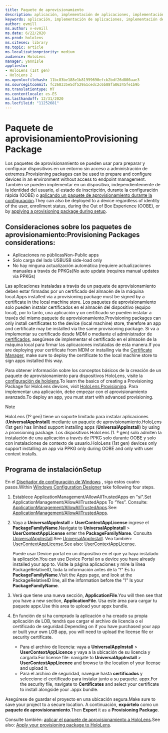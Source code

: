 ```yaml
---
title: Paquete de aprovisionamiento
description: aplicación, implementación de aplicaciones, implementación de aplicaciones empresariales, aprovisionamiento
keywords: aplicación, implementación de aplicaciones, implementación de aplicaciones empresariales, aprovisionamiento
author: evmill
ms.author: v-evmill
ms.date: 6/22/2020
ms.prod: hololens
ms.sitesec: library
ms.topic: article
ms.localizationpriority: medium
audience: HoloLens
manager: yannisle
appliesto:
- HoloLens (1st gen)
- HoloLens 2
ms.openlocfilehash: 11bc83be188e1b81959690efcb2bdf26d800aae3
ms.sourcegitcommit: fc268335e5df529a1cedc2c6b88fa86245fe1b9b
ms.translationtype: MT
ms.contentlocale: es-ES
ms.lasthandoff: 12/31/2020
ms.locfileid: "11252681"
---
```

# <span data-ttu-id="6ca01-104">Paquete de aprovisionamiento</span><span class="sxs-lookup"><span data-stu-id="6ca01-104">Provisioning Package</span></span>

<span data-ttu-id="6ca01-105">Los paquetes de aprovisionamiento se pueden usar para preparar y configurar dispositivos en un entorno sin acceso a administración de extremos.</span><span class="sxs-lookup"><span data-stu-id="6ca01-105">Provisioning packages can be used to prepare and configure devices in an environment without access to endpoint management.</span></span> <span data-ttu-id="6ca01-106">También se pueden implementar en un dispositivo, independientemente de la identidad del usuario, el estado de inscripción, durante la configuración rápida (OOBE) o [aplicando un paquete de aprovisionamiento durante la configuración](https://docs.microsoft.com/hololens/hololens-provisioning##apply-a-provisioning-package-to-hololens-during-setup).</span><span class="sxs-lookup"><span data-stu-id="6ca01-106">They can also be deployed to a device regardless of identity of the user, enrollment status, during the Out of Box Experience (OOBE), or by [applying a provisioning package during setup](https://docs.microsoft.com/hololens/hololens-provisioning##apply-a-provisioning-package-to-hololens-during-setup).</span></span>

## <span data-ttu-id="6ca01-107">Consideraciones sobre los paquetes de aprovisionamiento:</span><span class="sxs-lookup"><span data-stu-id="6ca01-107">Provisioning Packages considerations:</span></span>

* <span data-ttu-id="6ca01-108">Aplicaciones no públicas</span><span class="sxs-lookup"><span data-stu-id="6ca01-108">Non-Public apps</span></span>
* <span data-ttu-id="6ca01-109">Solo carga del lado USB</span><span class="sxs-lookup"><span data-stu-id="6ca01-109">USB side-load only</span></span>
* <span data-ttu-id="6ca01-110">No hay ninguna actualización automática (requiere actualizaciones manuales a través de PPKGs)</span><span class="sxs-lookup"><span data-stu-id="6ca01-110">No auto update (requires manual updates via PPKGs)</span></span>

<span data-ttu-id="6ca01-111">Las aplicaciones instaladas a través de un paquete de aprovisionamiento deben estar firmadas por un certificado del almacén de la máquina local.</span><span class="sxs-lookup"><span data-stu-id="6ca01-111">Apps installed via a provisioning package must be signed by a certificate in the local machine store.</span></span> <span data-ttu-id="6ca01-112">Los paquetes de aprovisionamiento solo pueden instalar certificados en el almacén del dispositivo (equipo local), por lo tanto, una aplicación y un certificado se pueden instalar a través del mismo paquete de aprovisionamiento.</span><span class="sxs-lookup"><span data-stu-id="6ca01-112">Provisioning packages can only install certificates to the device (local machine) store, therefore an app and certificate may be installed via the same provisioning package.</span></span> <span data-ttu-id="6ca01-113">Si va a implementar su certificado desde MDM o mediante el administrador de [certificados](certificate-manager.md), asegúrese de implementar el certificado en el almacén de la máquina local para firmar las aplicaciones instaladas de esta manera.</span><span class="sxs-lookup"><span data-stu-id="6ca01-113">If you are deploying your certificate from MDM or installing via the [Certificate Manager](certificate-manager.md), make sure to deploy the certificate to the local machine store to sign apps installed this way.</span></span>

<span data-ttu-id="6ca01-114">Para obtener información sobre los conceptos básicos de la creación de un paquete de aprovisionamiento para dispositivos HoloLens, visite la [configuración de hololens](https://docs.microsoft.com/hololens/hololens-provisioning).</span><span class="sxs-lookup"><span data-stu-id="6ca01-114">To learn the basics of creating a Provisioning Package for HoloLens devices, visit [HoloLens Provisioning](https://docs.microsoft.com/hololens/hololens-provisioning).</span></span> <span data-ttu-id="6ca01-115">Para implementar una aplicación, debe empezar con el aprovisionamiento avanzado.</span><span class="sxs-lookup"><span data-stu-id="6ca01-115">To deploy an app, you must start with advanced provisioning.</span></span>

> [!NOTE]
> <span data-ttu-id="6ca01-116">HoloLens (1º gen) tiene un soporte limitado para instalar aplicaciones (**UniversalAppInstall**) mediante un paquete de aprovisionamiento.</span><span class="sxs-lookup"><span data-stu-id="6ca01-116">HoloLens (1st gen) has limited support installing apps (**UniversalAppInstall**) by using a provisioning package.</span></span> <span data-ttu-id="6ca01-117">Los dispositivos HoloLens (1. ª gen) solo admiten la instalación de una aplicación a través de PPKG solo durante OOBE y solo con instalaciones de contexto de usuario.</span><span class="sxs-lookup"><span data-stu-id="6ca01-117">HoloLens (1st gen) devices only support installing an app via PPKG only during OOBE and only with user context installs.</span></span>

## <span data-ttu-id="6ca01-118">Programa de instalación</span><span class="sxs-lookup"><span data-stu-id="6ca01-118">Setup</span></span>

<span data-ttu-id="6ca01-119">En el [Diseñador de configuración de Windows](https://www.microsoft.com/store/productId/9NBLGGH4TX22) , siga estos cuatro pasos.</span><span class="sxs-lookup"><span data-stu-id="6ca01-119">Within [Windows Configuration Designer](https://www.microsoft.com/store/productId/9NBLGGH4TX22) take following four steps.</span></span>

1. <span data-ttu-id="6ca01-120">Establece ApplicationManagement/AllowAllTrustedApps en "sí".</span><span class="sxs-lookup"><span data-stu-id="6ca01-120">Set ApplicationManagement/AllowAllTrustedApps To “Yes”.</span></span> <span data-ttu-id="6ca01-121">Consulte: [ApplicationManagement/AllowAllTrustedApps](https://docs.microsoft.com/windows/client-management/mdm/policy-csp-applicationmanagement#applicationmanagement-allowalltrustedapps).</span><span class="sxs-lookup"><span data-stu-id="6ca01-121">See: [ApplicationManagement/AllowAllTrustedApps](https://docs.microsoft.com/windows/client-management/mdm/policy-csp-applicationmanagement#applicationmanagement-allowalltrustedapps).</span></span>

2. <span data-ttu-id="6ca01-122">Vaya a **UniversalAppInstall**  >  **UserContextAppLicense** ingrese el **PackageFamilyName**.</span><span class="sxs-lookup"><span data-stu-id="6ca01-122">Navigate to **UniversalAppInstall** > **UserContextAppLicense** enter the **PackageFamilyName**.</span></span> <span data-ttu-id="6ca01-123">Consulta [UniversalAppInstall](https://docs.microsoft.com/windows/configuration/wcd/wcd-universalappinstall).</span><span class="sxs-lookup"><span data-stu-id="6ca01-123">See [UniversalAppInstall](https://docs.microsoft.com/windows/configuration/wcd/wcd-universalappinstall).</span></span> <span data-ttu-id="6ca01-124">Vea también: [UserContextAppLicense](https://docs.microsoft.com/windows/configuration/wcd/wcd-universalappinstall#usercontextapplicense).</span><span class="sxs-lookup"><span data-stu-id="6ca01-124">See also: [UserContextAppLicense](https://docs.microsoft.com/windows/configuration/wcd/wcd-universalappinstall#usercontextapplicense).</span></span>

   <span data-ttu-id="6ca01-125">Puede usar Device portal en un dispositivo en el que ya haya instalado la aplicación.</span><span class="sxs-lookup"><span data-stu-id="6ca01-125">You can use Device Portal on a device you have already installed your app to.</span></span> <span data-ttu-id="6ca01-126">Visite la página aplicaciones y mire la línea PackageRelativeID, toda la información antes de la "!" Es tu **PackageFamilyName**.</span><span class="sxs-lookup"><span data-stu-id="6ca01-126">Visit the Apps page, and look at the PackageRelativeID line, all the information before the "!" Is your **PackageFamilyName**.</span></span>

3. <span data-ttu-id="6ca01-127">Verá que tiene una nueva sección, **ApplicationFile**.</span><span class="sxs-lookup"><span data-stu-id="6ca01-127">You will then see that you have a new section, **ApplicationFile**.</span></span> <span data-ttu-id="6ca01-128">Usa este área para cargar tu paquete appx.</span><span class="sxs-lookup"><span data-stu-id="6ca01-128">Use this area to upload your appx bundle.</span></span>

4. <span data-ttu-id="6ca01-129">En función de si ha comprado la aplicación o ha creado su propia aplicación de LOB, tendrá que cargar el archivo de licencia o el certificado de seguridad.</span><span class="sxs-lookup"><span data-stu-id="6ca01-129">Depending on if you have purchased your app or built your own LOB app, you will need to upload the license file or security certificate.</span></span>

    - <span data-ttu-id="6ca01-130">Para el archivo de licencia: vaya a **UniversalAppInstall**  >  **UserContextAppLicence** y vaya a la ubicación de su licencia y cargarla.</span><span class="sxs-lookup"><span data-stu-id="6ca01-130">For license file: navigate to **UniversalAppInstall** > **UserContextAppLicence** and browse to the location of your license and upload it.</span></span>
    - <span data-ttu-id="6ca01-131">Para el archivo de seguridad, navegue hasta **certificados** y seleccione el certificado para instalar junto a su paquete. appx.</span><span class="sxs-lookup"><span data-stu-id="6ca01-131">For the security file, navigate to **Certificates** and select your certificate to install alongside your .appx bundle.</span></span>

<span data-ttu-id="6ca01-132">Asegúrese de guardar el proyecto en una ubicación segura.</span><span class="sxs-lookup"><span data-stu-id="6ca01-132">Make sure to save your project to a secure location.</span></span> <span data-ttu-id="6ca01-133">A continuación, **expórtelo** como un **paquete de aprovisionamiento**.</span><span class="sxs-lookup"><span data-stu-id="6ca01-133">Then **Export** it as a **Provisioning Package**.</span></span>  

<span data-ttu-id="6ca01-134">Consulte también: [aplicar el paquete de aprovisionamiento a HoloLens](https://docs.microsoft.com/hololens/hololens-provisioning#apply-a-provisioning-package-to-hololens-during-setup).</span><span class="sxs-lookup"><span data-stu-id="6ca01-134">See also: [Apply your provisioning package to HoloLens](https://docs.microsoft.com/hololens/hololens-provisioning#apply-a-provisioning-package-to-hololens-during-setup).</span></span>

